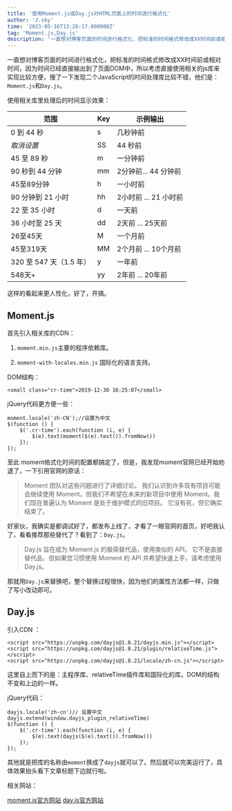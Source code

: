 ```yaml
---
title: '使用Moment.js或Day.js对HTML页面上的时间进行格式化'
author: 'J.sky'
time: '2023-05-16T13:28:17.000000Z'
tag: 'Moment.js,Day.js'
description: '一直想对博客页面的时间进行格式化，把标准的时间格式修改成XX时间前或相对时间，因为时间已经直接输出到了页面DOM中，所以考虑直接使用相关的js库来实现比较方便，搜了一下发现二个JavaScript的时间处理库比较不错，他们是：`Moment.js`和`Day.js`。'
---
```


一直想对博客页面的时间进行格式化，把标准的时间格式修改成XX时间前或相对时间，因为时间已经直接输出到了页面DOM中，所以考虑直接使用相关的js库来实现比较方便，搜了一下发现二个JavaScript的时间处理库比较不错，他们是：`Moment.js`和`Day.js`。

使用相关库里处理后的时间显示效果：

<table class="table table-striped table-bordered">
  <thead>
    <tr>
      <th>范围</th>
      <th>Key</th>
      <th>示例输出</th>
    </tr>
  </thead>
  <tbody>
    <tr>
      <td>0 到 44 秒</td>
      <td>s</td>
      <td>几秒钟前</td>
    </tr>
    <tr>
      <td><i>取消设置</i></td>
      <td>SS</td>
      <td>44 秒前</td>
    </tr>
    <tr>
      <td>45 至 89 秒</td>
      <td>m</td>
      <td>一分钟前</td>
    </tr>
    <tr>
      <td>90 秒到 44 分钟</td>
      <td>mm</td>
      <td>2分钟前... 44 分钟前</td>
    </tr>
    <tr>
      <td>45至89分钟</td>
      <td>h</td>
      <td>一小时前</td>
    </tr>
    <tr>
      <td>90 分钟到 21 小时</td>
      <td>hh</td>
      <td>2小时前 ... 21 小时前</td>
    </tr>
    <tr>
      <td>22 至 35 小时</td>
      <td>d</td>
      <td>一天前</td>
    </tr>
    <tr>
      <td>36 小时至 25 天</td>
      <td>dd</td>
      <td>2天前 ... 25天前</td>
    </tr>
    <tr>
      <td>26至45天</td>
      <td>M</td>
      <td>一个月前</td>
    </tr>
    <tr>
      <td>45至319天</td>
      <td>MM</td>
      <td>2个月前 ... 10个月前</td>
    </tr>
    <tr>
      <td>320 至 547 天（1.5 年）</td>
      <td>y</td>
      <td>一年前</td>
    </tr>
    <tr>
      <td>548天+</td>
      <td>yy</td>
      <td>2年前 ... 20年前</td>
    </tr>
  </tbody>
</table>

这样的看起来更人性化，好了，开搞。

## Moment.js

首先引入相关库的CDN：

1. `moment.min.js`主要的程序依赖库。
2. `moment-with-locales.min.js` 国际化的语言支持。

    <script src="https://cdnjs.cloudflare.com/ajax/libs/moment.js/2.29.4/moment.min.js"></script>
    <script src="https://cdnjs.cloudflare.com/ajax/libs/moment.js/2.29.4/moment-with-locales.min.js" ></script>


DOM结构：

    <small class="cr-time">2019-12-30 16:25:07</small>

jQuery代码更方便一些：

    moment.locale('zh-CN');//设置为中文
    $(function () {
        $('.cr-time').each(function (i, e) {
            $(e).text(moment($(e).text()).fromNow())
        });
    });

至此 moment格式化时间的配置都搞定了，但是，我发现moment官网已经开始劝退了，一下引用官网的原话：

> Moment 团队对这些问题进行了详细讨论。 我们认识到许多现有项目可能会继续使用 Moment，但我们不希望在未来的新项目中使用 Moment。我们现在普遍认为 Moment 是处于维护模式的旧项目。 它没有死，但它确实结束了。

好家伙，我确实是都调试好了，都发布上线了，才看了一眼官网的首页，好吧我认了，看看推荐那些替代了？看到了：`Day.js`。

> Day.js 旨在成为 Moment.js 的极简替代品，使用类似的 API。 它不是直接替代品，但如果您习惯使用 Moment 的 API 并希望快速上手，请考虑使用 Day.js。

那就用`Day.js`来替换吧，整个替换过程很快，因为他们的属性方法都一样，只做了写小改动即可。

## Day.js

引入CDN ：

    <script src="https://unpkg.com/dayjs@1.8.21/dayjs.min.js"></script>
    <script src="https://unpkg.com/dayjs@1.8.21/plugin/relativeTime.js"></script>
    <script src="https://unpkg.com/dayjs@1.8.21/locale/zh-cn.js"></script>
        
这里自上而下的是：主程序库、relativeTime插件库和国际化的库。DOM的结构不变和上边的一样。

jQuery代码：

    dayjs.locale('zh-cn')// 设置中文
    dayjs.extend(window.dayjs_plugin_relativeTime)
    $(function () {
        $('.cr-time').each(function (i, e) {
            $(e).text(dayjs($(e).text()).fromNow())
        });
    });

其他就是把库的名称由`moment`换成了`dayjs`就可以了。然后就可以完美运行了，具体效果抬头看下文章标题下边就行啦。

相关网站：

[moment.js官方网站](https://moment.nodejs.cn/)
[day.js官方网站](https://dayjs.gitee.io/zh-CN/)